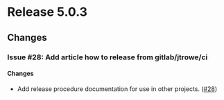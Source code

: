 # Release 5.0.3

## Changes

### Issue #28: Add article how to release from gitlab/jtrowe/ci

#### Changes

- Add release procedure documentation for use in other projects.
  ([#28](https://github.com/jtrowe/DevOps-Manual/issues/28))
